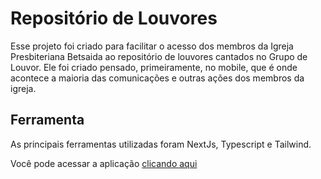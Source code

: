 # Repositório de Louvores
Esse projeto foi criado para facilitar o acesso dos membros da Igreja Presbiteriana Betsaida ao repositório de louvores cantados no Grupo de Louvor. Ele foi criado pensado, primeiramente, no mobile, que é onde acontece a maioria das comunicações e outras ações dos membros da igreja.

## Ferramenta
As principais ferramentas utilizadas foram NextJs, Typescript e Tailwind.

Você pode acessar a aplicação [clicando aqui](https://louvores-betsaida.vercel.app/)
